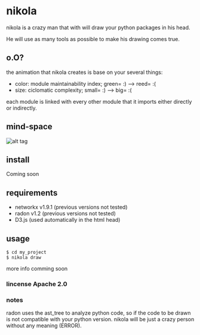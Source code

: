 # nikola
nikola is a crazy man that with will draw your python packages in his head.

He will use as many tools as possible to make his drawing comes true.

## o.O?
the animation that nikola creates is base on your several things:
* color: module maintainability index; green= :) --> reed= :(
* size: ciclomatic complexity; small= :) --> big= :(

each module is linked with every other module that it imports either directly or indirectly.

## mind-space
![alt tag](https://raw.github.com/carocad/nikola/master/radon_art.png)

## install
Coming soon

## requirements
* networkx v1.9.1 (previous versions not tested)
* radon v1.2 (previous versions not tested)
* D3.js (used automatically in the html head)

## usage
```
$ cd my_project
$ nikola draw
```
more info comming soon

### lincense Apache 2.0

### notes
radon uses the ast_tree to analyze python code, so if the code to be drawn is not compatible with your python version. nikola will be just a crazy person without any meaning (ERROR).


